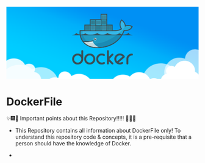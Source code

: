 ![Docker](Images/docker_image.png)


# DockerFile

:sparkles::fireworks::tada: Important points about this Repository!!!!! :tada::fireworks::sparkles:

- This Repository contains all information about DockerFile only! To understand this repository code & concepts, it is a pre-requisite that a person should have the knowledge of Docker.

- 
